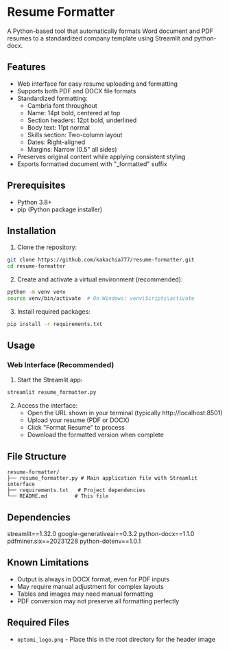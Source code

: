 # Resume Formatter

A Python-based tool that automatically formats Word document and PDF resumes to a standardized company template using Streamlit and python-docx.

## Features

- Web interface for easy resume uploading and formatting
- Supports both PDF and DOCX file formats
- Standardized formatting:
  - Cambria font throughout
  - Name: 14pt bold, centered at top
  - Section headers: 12pt bold, underlined
  - Body text: 11pt normal
  - Skills section: Two-column layout
  - Dates: Right-aligned
  - Margins: Narrow (0.5" all sides)
- Preserves original content while applying consistent styling
- Exports formatted document with "_formatted" suffix

## Prerequisites

- Python 3.8+
- pip (Python package installer)

## Installation

1. Clone the repository:
```bash
git clone https://github.com/kakachia777/resume-formatter.git
cd resume-formatter
```

2. Create and activate a virtual environment (recommended):
```bash
python -m venv venv
source venv/bin/activate  # On Windows: venv\Scripts\activate
```

3. Install required packages:
```bash
pip install -r requirements.txt
```

## Usage

### Web Interface (Recommended)

1. Start the Streamlit app:
```bash
streamlit resume_formatter.py
```

2. Access the interface:
   - Open the URL shown in your terminal (typically http://localhost:8501)
   - Upload your resume (PDF or DOCX)
   - Click "Format Resume" to process
   - Download the formatted version when complete

## File Structure

```
resume-formatter/
├── resume_formatter.py # Main application file with Streamlit interface
├── requirements.txt   # Project dependencies
└── README.md         # This file
```

## Dependencies

streamlit==1.32.0
google-generativeai==0.3.2
python-docx==1.1.0
pdfminer.six==20231228
python-dotenv==1.0.1 

## Known Limitations

- Output is always in DOCX format, even for PDF inputs
- May require manual adjustment for complex layouts
- Tables and images may need manual formatting
- PDF conversion may not preserve all formatting perfectly

## Required Files

- `optomi_logo.png` - Place this in the root directory for the header image

